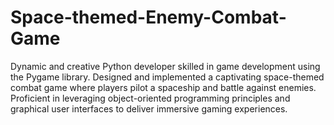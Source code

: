 # Space-themed-Enemy-Combat-Game
Dynamic and creative Python developer skilled in game development using the Pygame library. Designed and implemented a captivating space-themed combat game where players pilot a spaceship and battle against enemies. Proficient in leveraging object-oriented programming principles and graphical user interfaces to deliver immersive gaming experiences.
